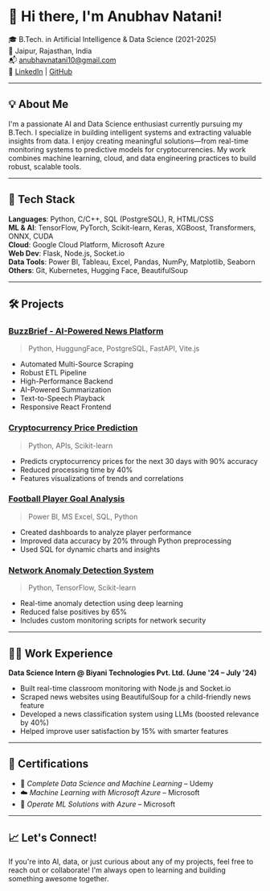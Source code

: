 # 👋 Hi there, I'm Anubhav Natani!

🎓 B.Tech. in Artificial Intelligence & Data Science (2021-2025)  
📍 Jaipur, Rajasthan, India  
📬 anubhavnatani10@gmail.com  
🔗 [LinkedIn](https://www.linkedin.com/in/anubhavnatani) | [GitHub](https://github.com/Anubhavnatani04)

---

## 💡 About Me

I'm a passionate AI and Data Science enthusiast currently pursuing my B.Tech. I specialize in building intelligent systems and extracting valuable insights from data. I enjoy creating meaningful solutions—from real-time monitoring systems to predictive models for cryptocurrencies. My work combines machine learning, cloud, and data engineering practices to build robust, scalable tools.

---

## 🔧 Tech Stack

**Languages**: Python, C/C++, SQL (PostgreSQL), R, HTML/CSS  
**ML & AI**: TensorFlow, PyTorch, Scikit-learn, Keras, XGBoost, Transformers, ONNX, CUDA  
**Cloud**: Google Cloud Platform, Microsoft Azure  
**Web Dev**: Flask, Node.js, Socket.io  
**Data Tools**: Power BI, Tableau, Excel, Pandas, NumPy, Matplotlib, Seaborn  
**Others**: Git, Kubernetes, Hugging Face, BeautifulSoup

---

## 🛠️ Projects

### [BuzzBrief - AI-Powered News Platform](https://github.com/Anubhavnatani04/BuzzBrief)
> Python, HuggungFace, PostgreSQL, FastAPI, Vite.js  
- Automated Multi-Source Scraping
- Robust ETL Pipeline
- High-Performance Backend
- AI-Powered Summarization
- Text-to-Speech Playback
- Responsive React Frontend

### [Cryptocurrency Price Prediction](https://github.com/Anubhavnatani04/crypto_price_prediction)
> Python, APIs, Scikit-learn  
- Predicts cryptocurrency prices for the next 30 days with 90% accuracy  
- Reduced processing time by 40%  
- Features visualizations of trends and correlations

### [Football Player Goal Analysis](https://github.com/Anubhavnatani04/Lionel-Messi-goal-analysis)
> Power BI, MS Excel, SQL, Python  
- Created dashboards to analyze player performance  
- Improved data accuracy by 20% through Python preprocessing  
- Used SQL for dynamic charts and insights

### [Network Anomaly Detection System](https://github.com/Anubhavnatani04/Anomaly-Detection-in-Cybersecurity)
> Python, TensorFlow, Scikit-learn  
- Real-time anomaly detection using deep learning  
- Reduced false positives by 65%  
- Includes custom monitoring scripts for network security

---

## 👨‍💻 Work Experience

**Data Science Intern @ Biyani Technologies Pvt. Ltd. (June '24 – July '24)**  
- Built real-time classroom monitoring with Node.js and Socket.io  
- Scraped news websites using BeautifulSoup for a child-friendly news feature  
- Developed a news classification system using LLMs (boosted relevance by 40%)  
- Helped improve user satisfaction by 15% with smarter features

---

## 🏅 Certifications

- 🧠 *Complete Data Science and Machine Learning* – Udemy  
- ☁️ *Machine Learning with Microsoft Azure* – Microsoft  
- 🔧 *Operate ML Solutions with Azure* – Microsoft  

---

## 📈 Let's Connect!

If you're into AI, data, or just curious about any of my projects, feel free to reach out or collaborate! I'm always open to learning and building something awesome together.

